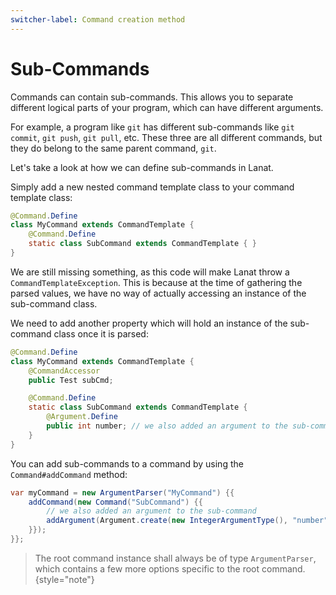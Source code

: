 ```yaml
---
switcher-label: Command creation method
---
```


# Sub-Commands

Commands can contain sub-commands. This allows you to separate different logical parts of your program, which can
have different arguments.

For example, a program like `git` has different sub-commands like `git commit`, `git push`, `git pull`, etc.
These three are all different commands, but they do belong to the same parent command, `git`.

Let's take a look at how we can define sub-commands in Lanat.


<chapter switcher-key="Templates" title="Defining Sub-Commands">

Simply add a new nested command template class to your command template class:

````Java
@Command.Define
class MyCommand extends CommandTemplate {
	@Command.Define
	static class SubCommand extends CommandTemplate { }
}
````

We are still missing something, as this code will make Lanat throw a ``CommandTemplateException``.
This is because at the time of gathering the parsed values, we have no way of actually accessing an instance
of the sub-command class.

We need to add another property which will hold an instance of the sub-command class once it is parsed:

````Java
@Command.Define
class MyCommand extends CommandTemplate {
	@CommandAccessor
	public Test subCmd;

	@Command.Define
	static class SubCommand extends CommandTemplate {
		@Argument.Define
		public int number; // we also added an argument to the sub-command
	}
}
````

</chapter>


<chapter switcher-key="Traditional" title="Defining Sub-Commands">

You can add sub-commands to a command by using the ``Command#addCommand`` method:

````Java
var myCommand = new ArgumentParser("MyCommand") {{
	addCommand(new Command("SubCommand") {{
		// we also added an argument to the sub-command
		addArgument(Argument.create(new IntegerArgumentType(), "number"));
	}});
}};
````

</chapter>

> The root command instance shall always be of type ``ArgumentParser``, which contains a few more options
> specific to the root command.
> {style="note"}